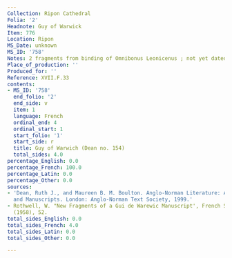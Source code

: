 ```yaml
---
Collection: Ripon Cathedral
Folia: '2'
Headnote: Guy of Warwick
Item: 776
Location: Ripon
MS_Date: unknown
MS_ID: '758'
Notes: 2 fragments from binding of Omnibonus Leonicenus ; not yet dated
Place_of_production: ''
Produced_for: ''
Reference: XVII.F.33
contents:
- MS_ID: '758'
  end_folio: '2'
  end_side: v
  item: 1
  language: French
  ordinal_end: 4
  ordinal_start: 1
  start_folio: '1'
  start_side: r
  title: Guy of Warwich (Dean no. 154)
  total_sides: 4.0
percentage_English: 0.0
percentage_French: 100.0
percentage_Latin: 0.0
percentage_Other: 0.0
sources:
- 'Dean, Ruth J., and Maureen B. M. Boulton. Anglo-Norman Literature: A Guide to Texts
  and Manuscripts. London: Anglo-Norman Text Society, 1999.'
- Rothwell, W. "New Fragments of a Gui de Warewic Manuscript', French Studies, 13
  (1958), 52.
total_sides_English: 0.0
total_sides_French: 4.0
total_sides_Latin: 0.0
total_sides_Other: 0.0

---
```

